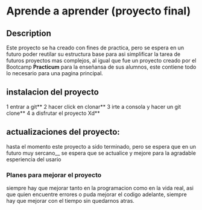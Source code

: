 # Aprende a aprender (proyecto final)

## **Description**

Este proyecto se ha creado con fines de practica, pero se espera en un futuro poder reutilar su estructura
base para asi simplificar la tarea de futuros proyectos mas complejos, al igual que fue un proyecto
creado por el Bootcamp **Practicum** para la enseñansa de sus alumnos, este contiene todo lo necesario
para una pagina principal.

## **instalacion del proyecto**

1 entrar a git**
2 hacer click en clonar**
3 irte a consola y hacer un git clone**
4 a disfrutar el proyecto Xd**

## **actualizaciones del proyecto:**

hasta el momento este proyecto a sido terminado, pero se espera que en un futuro muy sercano\_\_
se espera que se actualice y mejore para la agradable esperiencia del usario

### **Planes para mejorar el proyecto**

siempre hay que mejorar tanto en la programacion como en la vida real, asi que quien encuentre errores o puda mejorar el codigo adelante, siempre hay que mejorar con el tiempo sin quedarnos atras.
